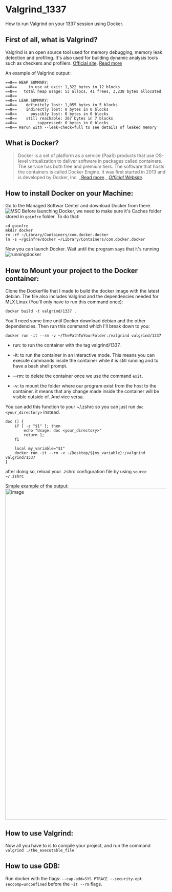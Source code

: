 # Valgrind_1337

How to run Valgrind on your 1337 session using Docker.

## First of all, what is Valgrind?

Valgrind is an open source tool used for memory debugging, memory leak detection and profiling. It's also used for building dynamic analysis tools such as checkers and profilers.
[Official site](https://valgrind.org/).
[Read more](https://en.wikipedia.org/wiki/Valgrind)

An example of Valgrind output:

```
==8== HEAP SUMMARY:
==8==     in use at exit: 1,322 bytes in 12 blocks
==8==   total heap usage: 53 allocs, 41 frees, 3,238 bytes allocated
==8==
==8== LEAK SUMMARY:
==8==    definitely lost: 1,055 bytes in 5 blocks
==8==    indirectly lost: 0 bytes in 0 blocks
==8==      possibly lost: 0 bytes in 0 blocks
==8==    still reachable: 267 bytes in 7 blocks
==8==         suppressed: 0 bytes in 0 blocks
==8== Rerun with --leak-check=full to see details of leaked memory
```

## What is Docker?

> Docker is a set of platform as a service (PaaS) products that use OS-level virtualization to deliver software in packages called containers. The service has both free and premium tiers. The software that hosts the containers is called Docker Engine. It was first started in 2013 and is developed by Docker, Inc. _[Read more](<https://en.wikipedia.org/wiki/Docker_(software)>).\_ _[Official Website](https://www.docker.com/)._

## How to install Docker on your Machine:

Go to the Managed Softwar Center and download Docker from there.
![MSC](https://i.imgur.com/TjmwlqF.png)
Before launching Docker, we need to make sure it's Caches folder stored in `goinfre` folder. To do that:

```
cd goinfre
mkdir docker
rm -rf ~/Library/Containers/com.docker.docker
ln -s ~/goinfre/docker ~/Library/Containers/com.docker.docker
```

Now you can launch Docker. Wait until the program says that it's running
![runningdocker](https://i.imgur.com/vppdEwm.png)

## How to Mount your project to the Docker container:

Clone the Dockerfile that I made to build the docker image with the latest debian. The file also includes Valgrind and the dependencies needed for MLX Linux (You'll only have to run this command once):

```
docker build -t valgrind/1337 .
```

You'll need some time until Docker download debian and the other dependencies.
Then run this command which I'll break down to you:

```
docker run -it --rm -v ~/ThePathToYourFolder:/valgrind valgrind/1337
```

- run: to run the container with the tag valgrind/1337.

- -it: to run the container in an interactive mode. This means you can execute commands inside the container while it is still running and to have a bash shell prompt.

- --rm: to delete the container once we use the command `exit`.

- -v: to mount the folder where our program exist from the host to the container. it means that any change made inside the container will be visible outside of. And vice versa.

You can add this function to your ~/.zshrc so you can just run `doc <your_directory>` instead.

```
doc () {
	if [ -z "$1" ]; then
		echo "Usage: doc <your_directory>"
		return 1;
	fi

	local my_variable="$1"
	docker run -it --rm -v ~/Desktop/${my_variable}:/valgrind valgrind/1337
}
```

after doing so, reload your .zshrc configuration file by using ``` source ~/.zshrc ```

Simple example of the output:
<img width="1032" alt="image" src="https://github.com/Suigetsu/Valgrind_1337/assets/57911923/fa0c60bf-7fc3-4edb-8417-6943926c9c15">

## How to use Valgrind:

Now all you have to is to compile your project, and run the command `valgrind ./the_executable_file`

## How to use GDB:

Run docker with the flags: `--cap-add=SYS_PTRACE --security-opt seccomp=unconfined` before the `-it --rm` flags.
